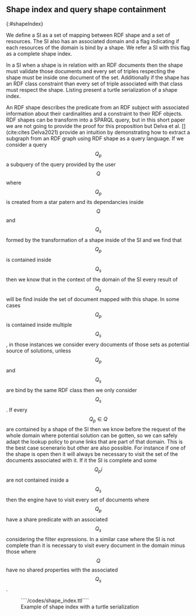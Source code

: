 ## Shape index and query shape containment
{:#shapeIndex}

We define a SI as a set of mapping between RDF shape and a set of resources.
The SI also has an associated domain and a flag indicating if each resources of the domain is bind by a shape. 
We refer a SI with this flag as a complete shape index.

In a SI when a shape is in relation with an RDF documents then the shape must validate those documents
and every set of triples respecting the shape must be inside one document of the set.
Additionally if the shape has an RDF class constraint
than every set of triple associated with that class must respect the shape.
Listing [](#example-shape-index) present a turtle serialization of a shape index. 

An RDF shape describes the predicate from an RDF subject with associated information about
their cardinalities and a constraint to their RDF objects.
RDF shapes can be transform into a SPARQL query, but
in this short paper we are not going to provide the proof for this proposition but Delva et al. [](cite:cites Delva2021) provide
an intuition by demonstrating how to extract a subgraph from an RDF graph using RDF shape as a query language.
If we consider a query $$Q_p$$ a subquery of the query provided by the user $$Q$$
where $$Q_p$$ is created from a star patern and its dependancies inside $$Q$$
and $$Q_s$$ formed by the transformation of a shape inside of the SI and we find that $$Q_p$$ is contained inside $$Q_s$$
then we know that in the context of the domain of the SI every result of $$Q_s$$ will be find inside the set of document
mapped with this shape.
In some cases $$Q_p$$ is contained inside multiple $$Q_s$$, in those instances we consider every documents of those sets
as potential source of solutions, unless $$Q_p$$ and $$Q_s$$ are bind by the same RDF class then we only consider $$Q_s$$.
If every $$Q_p \in Q$$ are contained by a shape of the SI then we know before the request of the whole domain
where potential solution can be gotten, so we can safely adapt the lookup policy to prune links
that are part of that domain.
This is the best case scenerario but other are also possible.
For instance if one of the shape is open then it will always be necessary to visit the set of the documents associated
with it.
If it the SI is complete and some $$Q_pi$$ are not contained inside a $$Q_s$$ then the engine have to visit
every set of documents where $$Q_p$$ have a share predicate with an associated $$Q_s$$ considering the filter expressions.
In a similar case where the SI is not complete than it is necessary to visit every document in the domain minus those
where $$Q$$ have no shared properties with the associated $$Q_s$$.


<figure id="example-shape-index" class="listing">
````/codes/shape_index.ttl````
<figcaption markdown="block">
Example of shape index with a turtle serialization
</figcaption>
</figure>
